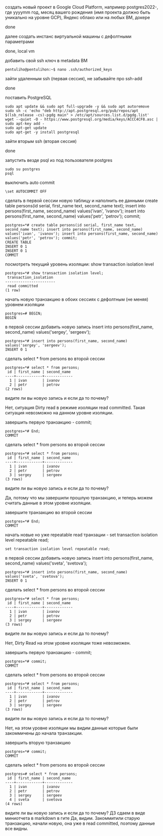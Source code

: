 создать новый проект в Google Cloud Platform, например postgres2022-, где yyyymm год, месяц вашего рождения (имя проекта должно быть уникально на уровне GCP), Яндекс облако или на любых ВМ, докере

done

далее создать инстанс виртуальной машины с дефолтными параметрами

done, local vm

добавить свой ssh ключ в metadata ВМ

```
pentuliho@pentulihon:~$ nano .ssh/authorized_keys 
```

зайти удаленным ssh (первая сессия), не забывайте про ssh-add

done

поставить PostgreSQL

```
sudo apt update && sudo apt full-upgrade -y && sudo apt autoremove
sudo sh -c 'echo "deb http://apt.postgresql.org/pub/repos/apt $(lsb_release -cs)-pgdg main" > /etc/apt/sources.list.d/pgdg.list'
wget --quiet -O - https://www.postgresql.org/media/keys/ACCC4CF8.asc | sudo apt-key add -
sudo apt-get update
sudo apt-get -y install postgresql
```

зайти вторым ssh (вторая сессия)

done

запустить везде psql из под пользователя postgres

```
sudo su postgres
psql
```

выключить auto commit

```
\set AUTOCOMMIT OFF
```

сделать в первой сессии новую таблицу и наполнить ее данными create table persons(id serial, first_name text, second_name text); insert into persons(first_name, second_name) values('ivan', 'ivanov'); insert into persons(first_name, second_name) values('petr', 'petrov'); commit;

```
postgres=*# create table persons(id serial, first_name text, second_name text); insert into persons(first_name, second_name) values('ivan', 'ivanov'); insert into persons(first_name, second_name) values('petr', 'petrov'); commit;
CREATE TABLE
INSERT 0 1
INSERT 0 1
COMMIT
```

посмотреть текущий уровень изоляции: show transaction isolation level

```
postgres=*# show transaction isolation level;
 transaction_isolation 
-----------------------
 read committed
(1 row)
```

начать новую транзакцию в обоих сессиях с дефолтным (не меняя) уровнем изоляции

```
postgres=# BEGIN;
BEGIN
```

в первой сессии добавить новую запись insert into persons(first_name, second_name) values('sergey', 'sergeev');

```
postgres=*# insert into persons(first_name, second_name) values('sergey', 'sergeev');
INSERT 0 1
```

сделать select * from persons во второй сессии

```
postgres=*# select * from persons;
 id | first_name | second_name 
----+------------+-------------
  1 | ivan       | ivanov
  2 | petr       | petrov
(2 rows)
```

видите ли вы новую запись и если да то почему?

Нет, ситуация Dirty read в режиме изоляции read committed. Такая ситуация невозможно на данном уровне изоляции.

завершить первую транзакцию - commit;

```
postgres=*# End;
COMMIT
```

сделать select * from persons во второй сессии

```
postgres=*# select * from persons;
 id | first_name | second_name 
----+------------+-------------
  1 | ivan       | ivanov
  2 | petr       | petrov
  3 | sergey     | sergeev
(3 rows)
```

видите ли вы новую запись и если да то почему?

Да, потому что мы завершили прошлую транзакцию, и теперь можем считать данные в этом уровне изоляции.

завершите транзакцию во второй сессии

```
postgres=*# End;
COMMIT
```

начать новые но уже repeatable read транзации - set transaction isolation level repeatable read;

```set transaction isolation level repeatable read;```

в первой сессии добавить новую запись insert into persons(first_name, second_name) values('sveta', 'svetova');

```
postgres=*# insert into persons(first_name, second_name) values('sveta', 'svetova');
INSERT 0 1
```

сделать select * from persons во второй сессии

```
postgres=*# select * from persons;
 id | first_name | second_name 
----+------------+-------------
  1 | ivan       | ivanov
  2 | petr       | petrov
  3 | sergey     | sergeev
(3 rows)

```

видите ли вы новую запись и если да то почему?

Нет, Dirty Read на этом уровне изоляции тоже невозможен.

завершить первую транзакцию - commit;

```
postgres=*# commit;
COMMIT
```

сделать select * from persons во второй сессии

```
postgres=*# select * from persons;
 id | first_name | second_name 
----+------------+-------------
  1 | ivan       | ivanov
  2 | petr       | petrov
  3 | sergey     | sergeev
(3 rows)
```

видите ли вы новую запись и если да то почему?

Нет, на этом уровне изоляции мы видим данные которые были закоммичены до начала транзакции.

завершить вторую транзакцию

```
postgres=*# commit;
COMMIT
```

сделать select * from persons во второй сессии

```
postgres=# select * from persons;
 id | first_name | second_name 
----+------------+-------------
  1 | ivan       | ivanov
  2 | petr       | petrov
  3 | sergey     | sergeev
  4 | sveta      | svetova
(4 rows)
```

видите ли вы новую запись и если да то почему? ДЗ сдаем в виде миниотчета в markdown в гите
Да, видим. Закоммитили старую транзакцию, начали новую, она уже в read committed, поэтому данные все видны.